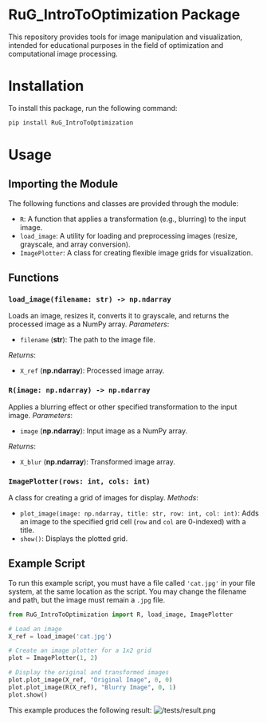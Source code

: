 # RuG_IntroToOptimization Package

This repository provides tools for image manipulation and visualization, intended for educational purposes in the field of optimization and computational image processing.

# Installation

To install this package, run the following command:

```bash
pip install RuG_IntroToOptimization
```

# Usage

## Importing the Module

The following functions and classes are provided through the module:

- `R`: A function that applies a transformation (e.g., blurring) to the input image.
- `load_image`: A utility for loading and preprocessing images (resize, grayscale, and array conversion).
- `ImagePlotter`: A class for creating flexible image grids for visualization.

## Functions

### `load_image(filename: str) -> np.ndarray`

Loads an image, resizes it, converts it to grayscale, and returns the processed image as a NumPy array.
_Parameters_:

- `filename` (**str**): The path to the image file.

_Returns_:

- `X_ref` (**np.ndarray**): Processed image array.

### `R(image: np.ndarray) -> np.ndarray`

Applies a blurring effect or other specified transformation to the input image.
_Parameters_:

- `image` (**np.ndarray**): Input image as a NumPy array.

_Returns_:

- `X_blur` (**np.ndarray**): Transformed image array.

### `ImagePlotter(rows: int, cols: int)`

A class for creating a grid of images for display.
_Methods_:

- `plot_image(image: np.ndarray, title: str, row: int, col: int)`: Adds an image to the specified grid cell (`row` and `col` are 0-indexed) with a title.
- `show()`: Displays the plotted grid.

## Example Script

To run this example script, you must have a file called `'cat.jpg'` in your file system, at the same location as the script. You may change the filename and path, but the image must remain a `.jpg` file.

```python
from RuG_IntroToOptimization import R, load_image, ImagePlotter

# Load an image
X_ref = load_image('cat.jpg')

# Create an image plotter for a 1x2 grid
plot = ImagePlotter(1, 2)

# Display the original and transformed images
plot.plot_image(X_ref, "Original Image", 0, 0)
plot.plot_image(R(X_ref), "Blurry Image", 0, 1)
plot.show()
```

This example produces the following result:
![/tests/result.png](https://github.com/DanielCortild/IntroductionToOptimization/blob/main/tests/result.png)
